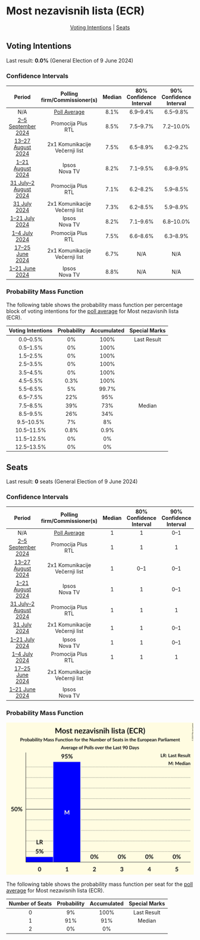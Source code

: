# Most nezavisnih lista (ECR)

<p align="center"><a href="#voting-intentions">Voting Intentions</a> | <a href="#seats">Seats</a></p>

## Voting Intentions

Last result: **0.0%** (General Election of 9 June 2024)

### Confidence Intervals

| Period     | Polling firm/Commissioner(s) | Median | 80% Confidence Interval | 90% Confidence Interval | 95% Confidence Interval | 99% Confidence Interval |
|:----------:|:----------------:|:-----------:|:-----------------------:|:-----------------------:|:-----------------------:|:-----------------------:|
| N/A | [Poll Average](average.html) | 8.1% | 6.9–9.4% | 6.5–9.8% | 6.3–10.1% | 5.7–10.8% |
| [2–5 September 2024](2024-09-05-PromocijaPlus.html) | Promocija Plus <br> RTL | 8.5% | 7.5–9.7% | 7.2–10.0% | 7.0–10.3% | 6.5–10.9% |
| [13–27 August 2024](2024-08-27-2x1Komunikacije.html) | 2x1 Komunikacije <br> Večernji list | 7.5% | 6.5–8.9% | 6.2–9.2% | 5.9–9.6% | 5.4–10.2% |
| [1–21 August 2024](2024-08-21-Ipsos.html) | Ipsos <br> Nova TV | 8.2% | 7.1–9.5% | 6.8–9.9% | 6.5–10.2% | 6.0–10.9% |
| [31 July–2 August 2024](2024-08-02-PromocijaPlus.html) | Promocija Plus <br> RTL | 7.1% | 6.2–8.2% | 5.9–8.5% | 5.7–8.8% | 5.3–9.4% |
| [31 July 2024](2024-07-31-2x1Komunikacije.html) | 2x1 Komunikacije <br> Večernji list | 7.3% | 6.2–8.5% | 5.9–8.9% | 5.7–9.2% | 5.3–9.9% |
| [1–21 July 2024](2024-07-21-Ipsos.html) | Ipsos <br> Nova TV | 8.2% | 7.1–9.6% | 6.8–10.0% | 6.6–10.3% | 6.1–11.0% |
| [1–4 July 2024](2024-07-04-PromocijaPlus.html) | Promocija Plus <br> RTL | 7.5% | 6.6–8.6% | 6.3–8.9% | 6.1–9.1% | 5.7–9.7% |
| [17–25 June 2024](2024-06-25-2x1Komunikacije.html) | 2x1 Komunikacije <br> Večernji list | 6.7% | N/A | N/A | N/A | N/A |
| [1–21 June 2024](2024-06-21-Ipsos.html) | Ipsos <br> Nova TV | 8.8% | N/A | N/A | N/A | N/A |

### Probability Mass Function

The following table shows the probability mass function per percentage block of voting intentions for the [poll average](average.html) for Most nezavisnih lista (ECR).

| Voting Intentions | Probability | Accumulated | Special Marks |
|:-----------------:|:-----------:|:-----------:|:-------------:|
| 0.0–0.5% | 0% | 100% | Last Result |
| 0.5–1.5% | 0% | 100% |  |
| 1.5–2.5% | 0% | 100% |  |
| 2.5–3.5% | 0% | 100% |  |
| 3.5–4.5% | 0% | 100% |  |
| 4.5–5.5% | 0.3% | 100% |  |
| 5.5–6.5% | 5% | 99.7% |  |
| 6.5–7.5% | 22% | 95% |  |
| 7.5–8.5% | 39% | 73% | Median |
| 8.5–9.5% | 26% | 34% |  |
| 9.5–10.5% | 7% | 8% |  |
| 10.5–11.5% | 0.8% | 0.9% |  |
| 11.5–12.5% | 0% | 0% |  |
| 12.5–13.5% | 0% | 0% |  |


## Seats

Last result: **0** seats (General Election of 9 June 2024)

### Confidence Intervals

| Period     | Polling firm/Commissioner(s) | Median | 80% Confidence Interval | 90% Confidence Interval | 95% Confidence Interval | 99% Confidence Interval |
|:----------:|:----------------:|:------:|:-----------------------:|:-----------------------:|:-----------------------:|:-----------------------:|
| N/A | [Poll Average](average.html) | 1 | 1 | 0–1 | 0–1 | 0–1 |
| [2–5 September 2024](2024-09-05-PromocijaPlus.html) | Promocija Plus <br> RTL | 1 | 1 | 1 | 1 | 1 |
| [13–27 August 2024](2024-08-27-2x1Komunikacije.html) | 2x1 Komunikacije <br> Večernji list | 1 | 0–1 | 0–1 | 0–1 | 0–1 |
| [1–21 August 2024](2024-08-21-Ipsos.html) | Ipsos <br> Nova TV | 1 | 1 | 0–1 | 0–1 | 0–1 |
| [31 July–2 August 2024](2024-08-02-PromocijaPlus.html) | Promocija Plus <br> RTL | 1 | 1 | 1 | 0–1 | 0–1 |
| [31 July 2024](2024-07-31-2x1Komunikacije.html) | 2x1 Komunikacije <br> Večernji list | 1 | 1 | 0–1 | 0–1 | 0–1 |
| [1–21 July 2024](2024-07-21-Ipsos.html) | Ipsos <br> Nova TV | 1 | 1 | 0–1 | 0–1 | 0–1 |
| [1–4 July 2024](2024-07-04-PromocijaPlus.html) | Promocija Plus <br> RTL | 1 | 1 | 1 | 1 | 0–1 |
| [17–25 June 2024](2024-06-25-2x1Komunikacije.html) | 2x1 Komunikacije <br> Večernji list |  |  |  |  |  |
| [1–21 June 2024](2024-06-21-Ipsos.html) | Ipsos <br> Nova TV |  |  |  |  |  |

### Probability Mass Function

![Graph with seats probability mass function not yet produced](average-seats-pmf-mostnezavisnihlistaecr.png "Seats Probability Mass Function")

The following table shows the probability mass function per seat for the [poll average](average.html) for Most nezavisnih lista (ECR).

| Number of Seats | Probability | Accumulated | Special Marks |
|:---------------:|:-----------:|:-----------:|:-------------:|
| 0 | 9% | 100% | Last Result |
| 1 | 91% | 91% | Median |
| 2 | 0% | 0% |  |


